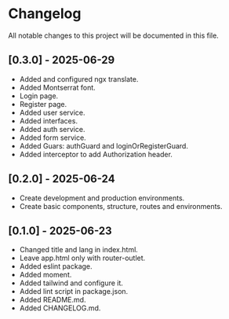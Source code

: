 # Changelog

All notable changes to this project will be documented in this file.

## [0.3.0] - 2025-06-29

- Added and configured ngx translate.
- Added Montserrat font.
- Login page.
- Register page.
- Added user service.
- Added interfaces.
- Added auth service.
- Added form service.
- Added Guars: authGuard and loginOrRegisterGuard.
- Added interceptor to add Authorization header.

## [0.2.0] - 2025-06-24

- Create development and production environments.
- Create basic components, structure, routes and environments.

## [0.1.0] - 2025-06-23

- Changed title and lang in index.html.
- Leave app.html only with router-outlet.
- Added eslint package.
- Added moment.
- Added tailwind and configure it.
- Added lint script in package.json.
- Added README.md.
- Added CHANGELOG.md.
